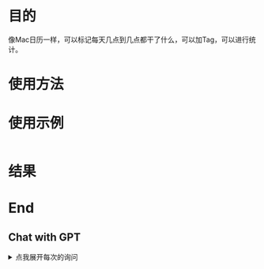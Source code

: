 <!--
 * @Author: LetMeFly
 * @Date: 2024-12-15 16:10:07
 * @LastEditors: LetMeFly.xyz
 * @LastEditTime: 2024-12-15 18:29:01
-->
# 目的

像Mac日历一样，可以标记每天几点到几点都干了什么，可以加Tag，可以进行统计。

# 使用方法



# 使用示例

```

```

# 结果

# End

## Chat with GPT

<details><summary>点我展开每次的询问</summary>

你了解Mac日历吗

<hr/>

如果我想让ChatGPT帮我使用cloudflare workers创建一个类似Mac日历的应用，我应该怎么告诉它，以使得它能一步一步完成整个项目？

<br/>

"我需要帮助使用Cloudflare Workers构建一个日历应用（类似Mac日历），支持以下功能：

+ 后端通过Cloudflare Workers实现事件的创建、获取、删除功能，并使用Cloudflare KV存储数据。
+ 前端使用HTML、CSS和JavaScript来显示日历，并支持用户创建、查看、编辑事件。这些前端的文件也是由同一个Cloudflare workers项目返回的。
+ 支持设置事件提醒，并通过浏览器通知提醒用户。
+ 提供API接口：POST /events（创建事件），GET /events（获取事件列表），DELETE /events/{id}（删除事件）。"
+ 支持对事件加Tag，支持分类汇总功能。

完成这个项目需要较大的工作量，请你分步骤逐步完成。

<br/>

现在我创建好了cloudflare应用，并成功显示了Hello, Cloudflare Workers!

下一步我想编写代码，使得cloudflare返回html页面。

<br/>

这个页面能够由js读取HTML来实现吗？我不知道cloudflare workers是否允许这么做

<br/>

我希望将HTML和JavaScript分开，我应该如何部署静态文件？可以在一个项目中实现吗

<br/>

对于前端页面进行如下修改：

+ 设置默认语言为中文
+ 在head部分引入js：https://letmefly.xyz/Links/Common.js
+ 缩进为4个空格（js文件也是如此）

<br/>

前端显示成功！请继续

<br/>

介绍http delete，说明其传参方式

能否像post和get一样传参，而不是通过url的子路径传参

<br/>

现在我决定不使用KV来存储数据，而是使用D1数据库存储数据。

<br/>

我在绑定D1数据库的时候，出现了以下报错：

D1 bindings require module-format workers. https://developers.cloudflare.com/workers/reference/migrate-to-module-workers/

<br/>

TOML写注释

<br/>

```
name = "api"
type = "module"  # 绑定D1数据库的Workers要求必须为模块格式而不能是脚本格式
compatibility_date = "2024-12-09"
main = "main.js"

d1_databases = [
  { binding = "api", database_id = "40bf17b1-b598-4ad2-aad0-860f2b282cee" }
]
```

报错：

```

 ⛅️ wrangler 3.93.0 (update available 3.95.0)
-------------------------------------------------------

▲ [WARNING] Processing wrangler.toml configuration:

    - 😶 Ignored: "type":
      Most common features now work out of the box with wrangler, including modules, jsx,
  typescript, etc. If you need anything more, use a custom build.


▲ [WARNING] You are about to publish a Workers Service that was last published via the Cloudflare Dashboard.

  Edits that have been made via the dashboard will be overridden by your local code and config.


√ Would you like to continue? ... yes
Total Upload: 5.56 KiB / gzip: 1.92 KiB
Your worker has access to the following bindings:
- D1 Databases:
  - api: 40bf17b1-b598-4ad2-aad0-860f2b282cee

X [ERROR] A request to the Cloudflare API (/accounts/870d2550dd021f035ec8dd56e29f7472/workers/scripts/api) failed.

  D1 bindings require module-format workers.
  https://developers.cloudflare.com/workers/reference/migrate-to-module-workers/ [code: 10021]

  If you think this is a bug, please open an issue at:
  https://github.com/cloudflare/workers-sdk/issues/new/choose
```

<br/>

<br/>

<br/>

<br/>

<br/>

<br/>

<br/>

<br/>

<br/>

<br/>

<br/>

<br/>

</details>
